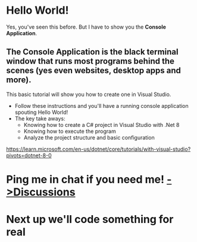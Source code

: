 # Hello World!  
Yes, you've seen this before. But I have to show you the **Console Application**.  

## The Console Application is the black terminal window that runs most programs behind the scenes (yes even websites, desktop apps and more).   
This basic tutorial will show you how to create one in Visual Studio. 
- Follow these instructions and you'll have a running console application spouting Hello World!
- The key take aways:
  - Knowing how to create a C# project in Visual Studio with .Net 8
  - Knowing how to execute the program
  - Analyze the project structure and basic configuration

https://learn.microsoft.com/en-us/dotnet/core/tutorials/with-visual-studio?pivots=dotnet-8-0
# Ping me in chat if you need me! <a href='https://github.com/justinprogdev/CSharpMentoring/discussions/1'>->Discussions</a>
# Next up we'll code something for real
